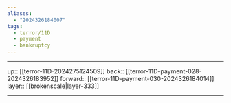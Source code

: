 ```yaml
---
aliases:
  - "2024326184007"
tags:
  - terror/11D
  - payment
  - bankruptcy
---
```




***

up:: [[terror-11D-2024275124509]]
back:: [[terror-11D-payment-028-2024326183952]]
forward:: [[terror-11D-payment-030-2024326184014]]
layer:: [[brokenscale|layer-333]]

***
